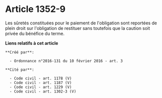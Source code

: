 # Article 1352-9

Les sûretés constituées pour le paiement de l'obligation sont reportées de plein droit sur l'obligation de restituer sans
toutefois que la caution soit privée du bénéfice du terme.

**Liens relatifs à cet article**

	**Créé par**:

	  - Ordonnance n°2016-131 du 10 février 2016 - art. 3

	**Cité par**:

	  - Code civil - art. 1178 (V)
	  - Code civil - art. 1187 (V)
	  - Code civil - art. 1229 (V)
	  - Code civil - art. 1302-3 (V)
